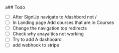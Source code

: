 a## Todo

- [ ] After SignUp  navigate to /dashbord not /   
- [ ]  In Landing page Add courses that are in Courses 
- [ ]  Change the navigation top redirects
- [ ]  Check why anayaltics not working
- [ ]  Try to add A dashboard 
- [ ] add webhook to stripe 